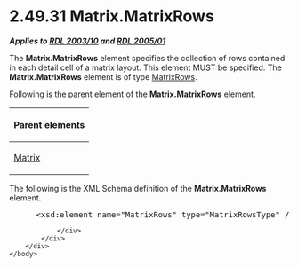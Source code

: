 <html dir="LTR" xmlns:mshelp="http://msdn.microsoft.com/mshelp" xmlns:ddue="http://ddue.schemas.microsoft.com/authoring/2003/5" xmlns:xlink="http://www.w3.org/1999/xlink" xmlns:tool="http://www.microsoft.com/tooltip">
    <head>
        <meta http-equiv="Content-Type" content="text/html; CHARSET=utf-8"></meta>
        <meta name="save" content="history"></meta>
        <title>2.49.31 Matrix.MatrixRows</title>
        <xml>
            <mshelp:toctitle title="2.49.31 Matrix.MatrixRows"></mshelp:toctitle>
            <mshelp:rltitle title="[MS-RDL]: Matrix.MatrixRows"></mshelp:rltitle>
            <mshelp:keyword index="A" term="045dbe3a-26ec-484a-ba5c-901c77590704"></mshelp:keyword>
            <mshelp:attr name="DCSext.ContentType" value="open specification"></mshelp:attr>
            <mshelp:attr name="AssetID" value="045dbe3a-26ec-484a-ba5c-901c77590704"></mshelp:attr>
            <mshelp:attr name="TopicType" value="kbRef"></mshelp:attr>
            <mshelp:attr name="DCSext.Title" value="[MS-RDL]: Matrix.MatrixRows" />
        </xml>
    </head>
    <body>
        <div id="header">
            <h1 class="heading">2.49.31 Matrix.MatrixRows</h1>
        </div>
        <div id="mainSection">
            <div id="mainBody">
                <div id="allHistory" class="saveHistory"></div>
                <div id="sectionSection0" class="section" name="collapseableSection">
                    

<p><b><i>Applies to </i></b><a href="a7e2ad00-07c8-4f6d-80ab-3ad55df7b233.html"><b><i>RDL 2003/10</i></b></a><b>
<i>and </i></b><a href="3ebe2912-4958-4832-b391-cad1f5e13338.html"><b><i>RDL 2005/01</i></b></a></p>

<p>The <b>Matrix.MatrixRows</b> element specifies the
collection of rows contained in each detail cell of a matrix layout. This
element MUST be specified. The <b>Matrix.MatrixRows</b> element is of type <a href="626a6635-ee15-421e-97a5-55011d8c4618.html">MatrixRows</a>.</p>

<p>Following is the parent element of the <b>Matrix.MatrixRows</b>
element.</p>

<table>
 <thead>
  <tr>
   <th>
   <p>Parent elements</p>
   </th>
  </tr>
 </thead>
 <tr>
  <td>
  <p><a href="25419c0a-c7c6-43d7-8ca5-1af842666dcb.html">Matrix</a></p>
  </td>
 </tr>
</table>

<p>The following is the XML Schema definition of the <b>Matrix.MatrixRows</b>
element.           </p>

<dl>
<dd>
<div><pre> &lt;xsd:element name=&quot;MatrixRows&quot; type=&quot;MatrixRowsType&quot; /&gt;
</pre></div>
</dd></dl>


                </div>
            </div>
        </div>
    </body>
</html>